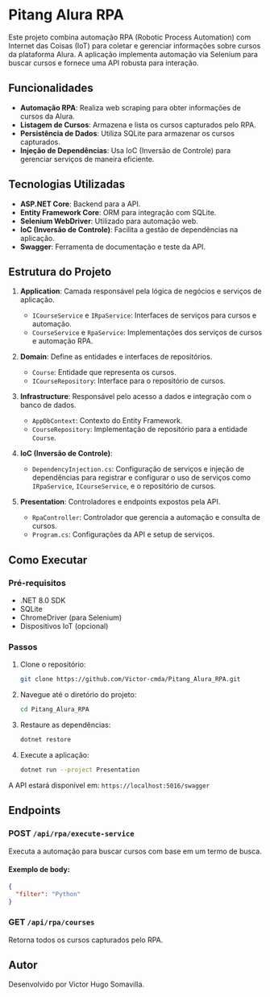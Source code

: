 # Pitang Alura RPA

Este projeto combina automação RPA (Robotic Process Automation) com Internet das Coisas (IoT) para coletar e gerenciar informações sobre cursos da plataforma Alura. A aplicação implementa automação via Selenium para buscar cursos e fornece uma API robusta para interação.

## Funcionalidades

- **Automação RPA**: Realiza web scraping para obter informações de cursos da Alura.
- **Listagem de Cursos**: Armazena e lista os cursos capturados pelo RPA.
- **Persistência de Dados**: Utiliza SQLite para armazenar os cursos capturados.
- **Injeção de Dependências**: Usa IoC (Inversão de Controle) para gerenciar serviços de maneira eficiente.

## Tecnologias Utilizadas

- **ASP.NET Core**: Backend para a API.
- **Entity Framework Core**: ORM para integração com SQLite.
- **Selenium WebDriver**: Utilizado para automação web.
- **IoC (Inversão de Controle)**: Facilita a gestão de dependências na aplicação.
- **Swagger**: Ferramenta de documentação e teste da API.

## Estrutura do Projeto

1. **Application**: Camada responsável pela lógica de negócios e serviços de aplicação.
    - `ICourseService` e `IRpaService`: Interfaces de serviços para cursos e automação.
    - `CourseService` e `RpaService`: Implementações dos serviços de cursos e automação RPA.

2. **Domain**: Define as entidades e interfaces de repositórios.
    - `Course`: Entidade que representa os cursos.
    - `ICourseRepository`: Interface para o repositório de cursos.

3. **Infrastructure**: Responsável pelo acesso a dados e integração com o banco de dados.
    - `AppDbContext`: Contexto do Entity Framework.
    - `CourseRepository`: Implementação de repositório para a entidade `Course`.

4. **IoC (Inversão de Controle)**: 
    - `DependencyInjection.cs`: Configuração de serviços e injeção de dependências para registrar e configurar o uso de serviços como `IRpaService`, `ICourseService`, e o repositório de cursos.

5. **Presentation**: Controladores e endpoints expostos pela API.
    - `RpaController`: Controlador que gerencia a automação e consulta de cursos.
    - `Program.cs`: Configurações da API e setup de serviços.

## Como Executar

### Pré-requisitos

- .NET 8.0 SDK
- SQLite
- ChromeDriver (para Selenium)
- Dispositivos IoT (opcional)

### Passos

1. Clone o repositório:
   ```bash
   git clone https://github.com/Victor-cmda/Pitang_Alura_RPA.git
   ```

2. Navegue até o diretório do projeto:
   ```bash
   cd Pitang_Alura_RPA
   ```

3. Restaure as dependências:
   ```bash
   dotnet restore
   ```

4. Execute a aplicação:
   ```bash
   dotnet run --project Presentation
   ```

A API estará disponível em: `https://localhost:5016/swagger`

## Endpoints

### POST `/api/rpa/execute-service`
Executa a automação para buscar cursos com base em um termo de busca.

#### Exemplo de body:
```json
{
  "filter": "Python"
}
```

### GET `/api/rpa/courses`
Retorna todos os cursos capturados pelo RPA.

## Autor

Desenvolvido por Victor Hugo Somavilla.
